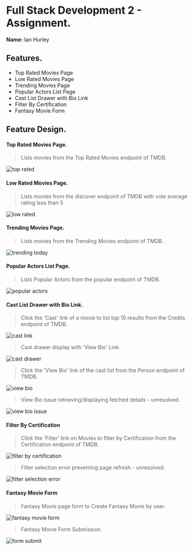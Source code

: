 # Full Stack Development 2 - Assignment.

__Name:__ Ian Hurley

## Features.


+ Top Rated Movies Page
+ Low Rated Movies Page 
+ Trending Movies Page
+ Popular Actors List Page
+ Cast List Drawer with Bio Link
+ Filter By Certification
+ Fantasy Movie Form


## Feature Design. 

#### Top Rated Movies Page.

> Lists movies from the Top Rated Movies endpoint of TMDB.

![top rated](src/images/topRated.PNG)

#### Low Rated Movies Page.

> Lists movies from the discover endpoint of TMDB with vote average rating less than 5

![low rated](src/images/lowRated.PNG)

#### Trending Movies Page.

> Lists movies from the Trending Movies endpoint of TMDB.

![trending today](src/images/trendingToday.PNG)

#### Popular Actors List Page.

> Lists Popular Actors from the popular endpoint of TMDB.

![popular actors](src/images/popularActors.PNG)

#### Cast List Drawer with Bio Link.

> Click the 'Cast' link of a movie to list top 10 results from the Credits endpoint of TMDB. 

![cast link](src/images/castLink.PNG)

> Cast drawer display with 'View Bio' Link. 

![cast drawer](src/images/castDrawer.PNG)

> Click the 'View Bio' link of the cast list from the Person endpoint of TMDB. 

![view bio](src/images/viewBio.PNG)

> View Bio issue retrieving/displaying fetched details - unresolved.

![view bio issue](src/images/viewBioIssue.PNG)

#### Filter By Certification

> Click the 'Filter' link on Movies to filter by Certification from the Certification endpoint of TMDB. 

![filter by certification](src/images/filterByCertification.PNG)

> Filter selection error preventing page refresh - unresolved. 

![filter selection error](src/images/filterSelect.PNG)

#### Fantasy Movie Form

> Fantasy Movie page form to Create Fantasy Movie by user. 

![fantasy movie form](src/images/fantasyMovieForm.PNG)

> Fantasy Movie Form Submission.

![form submit](src/images/fantasyMovieSubmit.PNG)
